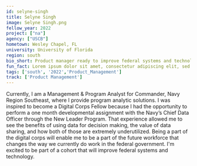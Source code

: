 ```yaml
---
id: selyne-singh
title: Selyne Singh
image: Selyne Singh.png
fellow_year: 2022
project: ["na"]
agency: ["USCB"]
hometown: Wesley Chapel, FL
university: University of Florida
region: south
bio_short: Product manager ready to improve federal systems and technology.
fun_fact: Lorem ipsum dolor sit amet, consectetur adipiscing elit, sed do eiusmod tempor incididunt ut labore et dolore magna aliqua. Ut quis nostrud laboris. nisi ut aliquip ex ea commodo consequat.
tags: ['south', '2022','Product_Management']
track: ['Product Management']
---
```


Currently, I am a Management & Program Analyst for Commander, Navy Region Southeast, where I provide program analytic solutions. I was inspired to become a Digital Corps Fellow because I had the opportunity to perform a one month developmental assignment with the Navy’s Chief Data Officer through the New Leader Program. That experience allowed me to see the benefits of using data for decision making, the value of data sharing, and how both of those are extremely underutilized. Being a part of the digital corps will enable me to be a part of the future workforce that changes the way we currently do work in the federal government. I'm excited to be  part of a cohort that will improve federal systems and technology.